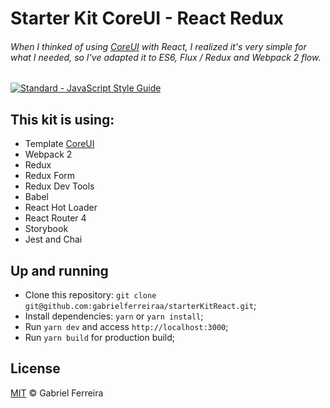 # Starter Kit CoreUI - React Redux 

###### When I thinked of using [CoreUI](https://github.com/mrholek/CoreUI-Free-Bootstrap-Admin-Template) with React, I realized it's very simple for what I needed, so I've adapted it to ES6, Flux / Redux and Webpack 2 flow.

  <a href="https://standardjs.com"><img src="https://img.shields.io/badge/code_style-standard-brightgreen.svg" alt="Standard - JavaScript Style Guide"></a>

## This kit is using:

* Template [CoreUI](https://github.com/mrholek/CoreUI-Free-Bootstrap-Admin-Template)
* Webpack 2
* Redux
* Redux Form
* Redux Dev Tools
* Babel
* React Hot Loader
* React Router 4
* Storybook
* Jest and Chai

## Up and running

- Clone this repository: `git clone git@github.com:gabrielferreiraa/starterKitReact.git`;
- Install dependencies: `yarn` or `yarn install`;
- Run `yarn dev` and access `http://localhost:3000`;
- Run `yarn build` for production build;

## License

[MIT](https://github.com/gabrielferreiraa/licenses/blob/master/MIT#L1) &copy; Gabriel Ferreira
